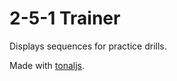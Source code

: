 # 2-5-1 Trainer

Displays sequences for practice drills.

Made with [tonaljs](https://github.com/tonaljs/tonal).
